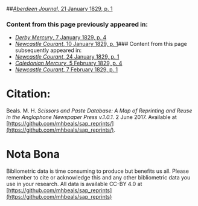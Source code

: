 ##[*Aberdeen Journal*, 21 January 1829, p. 1](https://mhbeals.github.io/sap_html/Aberdeen-Journal/Aberdeen-Journal-21-January-1829-p-1)

### Content from this page previously appeared in:
+ [*Derby Mercury*, 7 January 1829, p. 4](https://mhbeals.github.io/sap_html/Derby-Mercury/Derby-Mercury-7-January-1829-p-4)
+ [*Newcastle Courant*, 10 January 1829, p. 1](https://mhbeals.github.io/sap_html/Newcastle-Courant/Newcastle-Courant-10-January-1829-p-1)### Content from this page subsequently appeared in:
+ [*Newcastle Courant*, 24 January 1829, p. 1](https://mhbeals.github.io/sap_html/Newcastle-Courant/Newcastle-Courant-24-January-1829-p-1)
+ [*Caledonian Mercury*, 5 February 1829, p. 4](https://mhbeals.github.io/sap_html/Caledonian-Mercury/Caledonian-Mercury-5-February-1829-p-4)
+ [*Newcastle Courant*, 7 February 1829, p. 1](https://mhbeals.github.io/sap_html/Newcastle-Courant/Newcastle-Courant-7-February-1829-p-1)
                    
# Citation: 

Beals. M. H. *Scissors and Paste Database: A Map of Reprinting and Reuse in the Anglophone Newspaper Press v.1.0.1.* 2 June 2017. Available at [https://github.com/mhbeals/sap_reprints/](https://github.com/mhbeals/sap_reprints/). 
                    
# Nota Bona

Bibliometric data is time consuming to produce but benefits us all. Please remember to cite or acknowledge this and any other bibliometric data you use in your research. All data is available CC-BY 4.0 at [https://github.com/mhbeals/sap_reprints](https://github.com/mhbeals/sap_reprints)